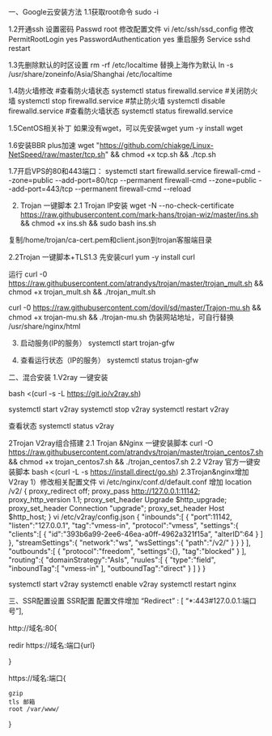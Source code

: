 一、Google云安装方法
1.1获取root命令
sudo -i

1.2开通ssh
设置密码
Passwd root
修改配置文件
vi /etc/ssh/ssd_config
修改
PermitRootLogin yes
PasswordAuthentication yes
重启服务
Service sshd restart

1.3先删除默认的时区设置
rm -rf /etc/localtime
替换上海作为默认
ln -s /usr/share/zoneinfo/Asia/Shanghai /etc/localtime

1.4防火墙修改
#查看防火墙状态
systemctl status firewalld.service
#关闭防火墙
systemctl stop firewalld.service
#禁止防火墙
systemctl disable firewalld.service
#查看防火墙状态
systemctl status firewalld.service

1.5CentOS相关补丁
如果没有wget，可以先安装wget
yum -y install wget

1.6安装BBR plus加速
wget "https://github.com/chiakge/Linux-NetSpeed/raw/master/tcp.sh" && chmod +x tcp.sh && ./tcp.sh

1.7开启VPS的80和443端口：
systemctl start firewalld.service
firewall-cmd --zone=public --add-port=80/tcp --permanent
firewall-cmd --zone=public --add-port=443/tcp --permanent
firewall-cmd --reload

2. Trojan 一键脚本
2.1 Trojan IP安装
wget -N --no-check-certificate https://raw.githubusercontent.com/mark-hans/trojan-wiz/master/ins.sh && chmod +x ins.sh && sudo bash ins.sh

复制/home/trojan/ca-cert.pem和client.json到trojan客服端目录

2.2Trojan 一键脚本+TLS1.3
先安装curl
yum -y install curl

运行
curl -0 https://raw.githubusercontent.com/atrandys/trojan/master/trojan_mult.sh && chmod +x trojan_mult.sh && ./trojan_mult.sh

curl -0 https://raw.githubusercontent.com/dovil/sd/master/Trajon-mu.sh && chmod +x trojan-mu.sh && ./trojan-mu.sh
伪装网站地址，可自行替换 
/usr/share/nginx/html

3. 启动服务(IP的服务）
systemctl start trojan-gfw

4. 查看运行状态（IP的服务）
systemctl status trojan-gfw

二、混合安装
1.V2ray 一键安装

bash <(curl -s -L https://git.io/v2ray.sh)

systemctl start v2ray
systemctl stop v2ray
systemctl restart v2ray

查看状态
systemctl status v2ray


2Trojan V2ray组合搭建
2.1 Trojan &Nginx 一键安装脚本
curl -O https://raw.githubusercontent.com/atrandvs/trojan/master/trojan_centos7.sh && chmod +x trojan_centos7.sh && ./trojan_centos7.sh
2.2 V2ray 官方一键安装脚本
bash <(curl -L -s https://install.direct/go.sh)
2.3Trojan&nginx增加V2ray
  1）修改相关配置文件
   vi /etc/nginx/conf.d/default.conf 
增加
location /v2/
	{
	proxy_redirect off;
	proxy_pass http://127.0.0.1:11142;
	proxy_http_version 1.1;
	proxy_set_header Upgrade $http_upgrade;
	proxy_set_header Connection "upgrade";
	proxy_set_header Host $http_host;
	}
  vi /etc/v2ray/config.json
{
"inbounds":[
	{
	"port”:11142,
	  "listen":"127.0.0.1",
	  "tag":"vmess-in",
	  "protocol":"vmess",
	  "settings":{
	     "clients":[
	     {
	     "id":"393b6a99-2ee6-46ea-a0ff-4962a321f15a”,
	     "alterID”:64
	     }
	    ]
	   },
	 "streamSettings":{
	   "network":"ws",
	   "wsSettings":{
	     "path":"/v2/"
	     }
	   }
	 }
	],
	"outbounds":[
	   {
	   "protocol":"freedom",
	   "settings":{},
	   "tag":"blocked"
	   }
	  ],
	"routing":{
	  "domainStrategy":"AsIs",
	  "ruules":[
	     {
	        "type":"field",
		"inboundTag":[
		   "vmess-in"
		   ],
		   "outboundTag":"direct"
	      }
	   ]
	 }
}

systemctl start v2ray
systemctl enable v2ray
systemctl restart nginx

三、SSR配置设置
SSR配置
配置文件增加
“Redirect” : [ “*:443#127.0.0.1:端口号”],

http://域名:80{

 redir https://域名:端口{url}

}

https://域名:端口{

	gzip
	tls 邮箱
	root /var/www/
}
